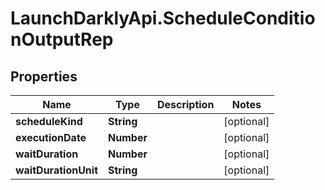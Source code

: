 # LaunchDarklyApi.ScheduleConditionOutputRep

## Properties

Name | Type | Description | Notes
------------ | ------------- | ------------- | -------------
**scheduleKind** | **String** |  | [optional] 
**executionDate** | **Number** |  | [optional] 
**waitDuration** | **Number** |  | [optional] 
**waitDurationUnit** | **String** |  | [optional] 


